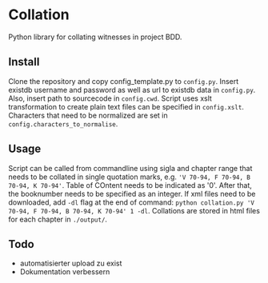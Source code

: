 # Collation
Python library for collating witnesses in project BDD.

## Install
Clone the repository and copy config_template.py to `config.py`. 
Insert existdb username and password as well as url to existdb data in `config.py`. 
Also, insert path to sourcecode in `config.cwd`. Script uses xslt transformation to create plain text files can be specified in `config.xslt`. Characters that need to be normalized are set in `config.characters_to_normalise`. 

## Usage
Script can be called from commandline using sigla and chapter range that needs to be collated in single quotation marks, e.g. `'V 70-94, F 70-94, B 70-94, K 70-94'`. Table of COntent needs to be indicated as '0'. After that, the booknumber needs to be specified as an integer. If xml files need to be downloaded, add `-dl` flag at the end of command: `python collation.py 'V 70-94, F 70-94, B 70-94, K 70-94' 1 -dl`. Collations are stored in html files for each chapter in `./output/`.


## Todo
- automatisierter upload zu exist
- Dokumentation verbessern
